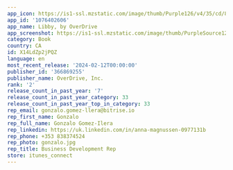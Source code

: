 ```yaml
---
app_icon: https://is1-ssl.mzstatic.com/image/thumb/Purple126/v4/35/cd/8c/35cd8c90-e72a-027f-514b-3e42d340be8b/AppIcon-0-0-1x_U007emarketing-0-4-0-0-85-220.png/1024x1024bb.png
app_id: '1076402606'
app_name: Libby, by OverDrive
app_screenshot: https://is1-ssl.mzstatic.com/image/thumb/PurpleSource126/v4/50/a8/8e/50a88e44-7596-a8b8-f854-922f31fee9c9/e1853dbd-e70c-4326-9686-18cd11312831_01-iphone-x-max.png/1242x2688bb.png
category: Book
country: CA
id: X14LdZp2jPQZ
language: en
most_recent_release: '2024-02-12T00:00:00'
publisher_id: '366869255'
publisher_name: OverDrive, Inc.
rank: '2'
release_count_in_past_year: '7'
release_count_in_past_year_category: 33
release_count_in_past_year_top_in_category: 33
rep_email: gonzalo.gomez-llera@bitrise.io
rep_first_name: Gonzalo
rep_full_name: Gonzalo Gomez-Ilera
rep_linkedin: https://uk.linkedin.com/in/anna-magnussen-0977131b
rep_phone: +353 838374524
rep_photo: gonzalo.jpg
rep_title: Business Development Rep
store: itunes_connect
---
```

